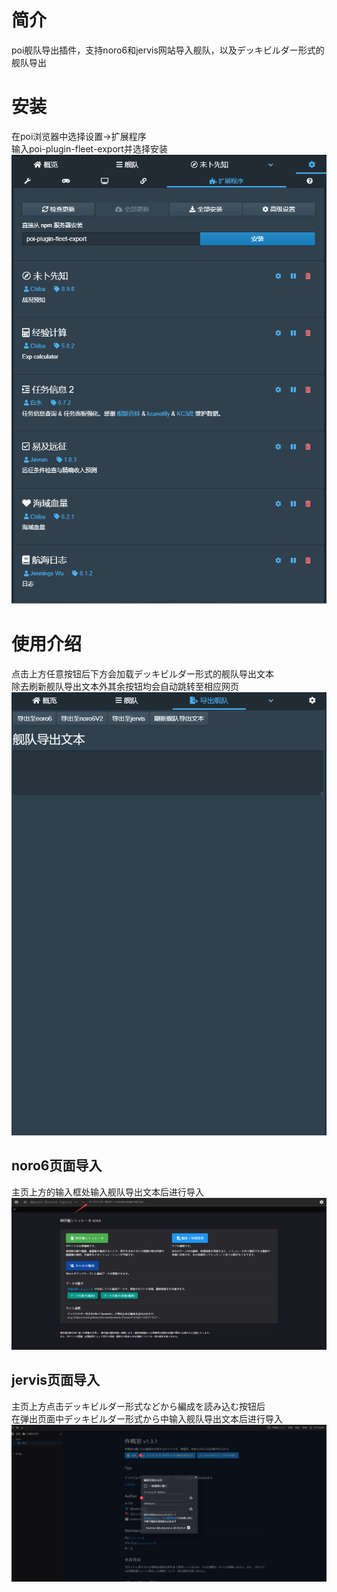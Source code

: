 # 简介

poi舰队导出插件，支持noro6和jervis网站导入舰队，以及デッキビルダー形式的舰队导出

# 安装
在poi浏览器中选择设置->扩展程序  
输入poi-plugin-fleet-export并选择安装  
![image](https://github.com/KyoMiko/poi-plugin-fleet-export/blob/master/IMG/install.png)

# 使用介绍
点击上方任意按钮后下方会加载デッキビルダー形式的舰队导出文本  
除去刷新舰队导出文本外其余按钮均会自动跳转至相应网页
![image](https://github.com/KyoMiko/poi-plugin-fleet-export/blob/master/IMG/1.png)

## noro6页面导入
主页上方的输入框处输入舰队导出文本后进行导入
![image](https://github.com/KyoMiko/poi-plugin-fleet-export/blob/master/IMG/noro6.png)

## jervis页面导入
主页上方点击デッキビルダー形式などから編成を読み込む按钮后  
在弹出页面中デッキビルダー形式から中输入舰队导出文本后进行导入
![image](https://github.com/KyoMiko/poi-plugin-fleet-export/blob/master/IMG/jervis.png)